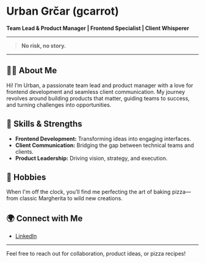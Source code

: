<!-- Hi there 👋 -->

# Urban Grčar (gcarrot)

**Team Lead & Product Manager | Frontend Specialist | Client Whisperer**

---

> **No risk, no story.**

---

## 👨‍💻 About Me

Hi! I’m Urban, a passionate team lead and product manager with a love for frontend development and seamless client communication. My journey revolves around building products that matter, guiding teams to success, and turning challenges into opportunities.

## 🚀 Skills & Strengths

- **Frontend Development:** Transforming ideas into engaging interfaces.
- **Client Communication:** Bridging the gap between technical teams and clients.
- **Product Leadership:** Driving vision, strategy, and execution.

## 🍕 Hobbies

When I'm off the clock, you’ll find me perfecting the art of baking pizza—from classic Margherita to wild new creations.

## 🌍 Connect with Me

- [LinkedIn](https://www.linkedin.com/in/urban-gr%C4%8Dar-657682271/)

---

Feel free to reach out for collaboration, product ideas, or pizza recipes!
